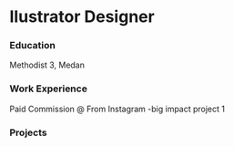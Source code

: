# Ilustrator Designer

### Education
Methodist 3, Medan

### Work Experience
Paid Commission @ From Instagram
-big impact project 1

### Projects
